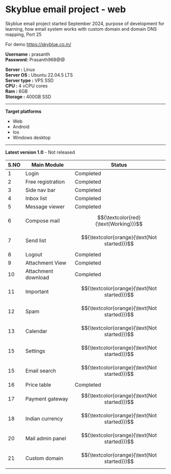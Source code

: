 
# Skyblue email project - web

Skyblue email project started September 2024, purpose of development for learning, how email system works with custom domain and domain DNS mapping, Port 25

For demo https://skyblue.co.in/

**Username :** prasanth\
**Password:** Prasanth968@@

**Server :** Linux\
**Server OS :** Ubuntu 22.04.5 LTS\
**Server type :** VPS SSD\
**CPU :** 4 vCPU cores\
**Ram :** 6GB\
**Storage :** 400GB SSD

-----
**Target platforms**
- Web
- Android
- Ios 
- Windows desktop

-----
**Latest version 1.0** - Not released

| S.NO | Main Module         | Status                                       |
| ---- | -------------       | ------------                                 |
| 1    | Login               | Completed                                    |
| 2    | Free registration   | Completed                                    |
| 3    | Side nav bar        | Completed                                    |
| 4    | Inbox list          | Completed                                    |
| 5    | Message viewer      | Completed                                    |
| 6    | Compose mail        | $${\textcolor{red}{\text{Working}}}$$        |
| 7    | Send list           | $${\textcolor{orange}{\text{Not started}}}$$ |
| 8    | Logout              | Completed                                    |
| 9    | Attachment View     | Completed                                    |
| 10   | Attachment download | Completed                                    |
| 11   | Important           | $${\textcolor{orange}{\text{Not started}}}$$ |
| 12   | Spam                | $${\textcolor{orange}{\text{Not started}}}$$ |
| 13   | Calendar            | $${\textcolor{orange}{\text{Not started}}}$$ |
| 15   | Settings            | $${\textcolor{orange}{\text{Not started}}}$$ |
| 15   | Email search        | $${\textcolor{orange}{\text{Not started}}}$$ |
| 16   | Price table         | Completed |
| 17   | Payment gateway     | $${\textcolor{orange}{\text{Not started}}}$$ |
| 18   | Indian currency     | $${\textcolor{orange}{\text{Not started}}}$$ |
| 20   | Mail admin panel    | $${\textcolor{orange}{\text{Not started}}}$$ |
| 21   | Custom domain       | $${\textcolor{orange}{\text{Not started}}}$$ |
